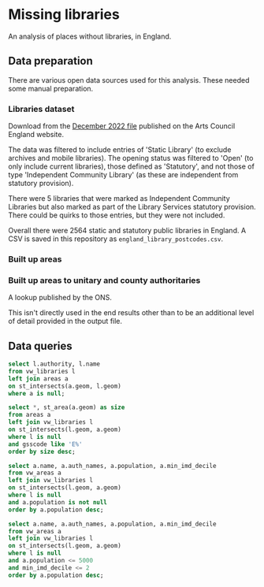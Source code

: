 # Missing libraries

An analysis of places without libraries, in England.

## Data preparation

There are various open data sources used for this analysis. These needed some manual preparation.

### Libraries dataset

Download from the [December 2022 file](https://www.artscouncil.org.uk/supporting-arts-museums-and-libraries/supporting-libraries) published on the Arts Council England website.

The data was filtered to include entries of 'Static Library' (to exclude archives and mobile libraries). The opening status was filtered to 'Open' (to only include current libraries), those defined as 'Statutory', and not those of type 'Independent Community Library' (as these are independent from statutory provision).

There were 5 libraries that were marked as Independent Community Libraries but also marked as part of the Library Services statutory provision. There could be quirks to those entries, but they were not included.

Overall there were 2564 static and statutory public libraries in England. A CSV is saved in this repository as `england_library_postcodes.csv`.

### Built up areas


### Built up areas to unitary and county authoritaries

A lookup published by the ONS. 

This isn't directly used in the end results other than to be an additional level of detail provided in the output file.


## Data queries


```sql
select l.authority, l.name
from vw_libraries l
left join areas a
on st_intersects(a.geom, l.geom)
where a is null;
```


```sql
select *, st_area(a.geom) as size
from areas a
left join vw_libraries l
on st_intersects(l.geom, a.geom)
where l is null
and gsscode like 'E%'
order by size desc;
```


```sql
select a.name, a.auth_names, a.population, a.min_imd_decile
from vw_areas a
left join vw_libraries l
on st_intersects(l.geom, a.geom)
where l is null
and a.population is not null
order by a.population desc;
```


```sql
select a.name, a.auth_names, a.population, a.min_imd_decile
from vw_areas a
left join vw_libraries l
on st_intersects(l.geom, a.geom)
where l is null
and a.population <= 5000
and min_imd_decile <= 2
order by a.population desc;
```


